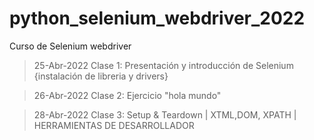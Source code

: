 # python_selenium_webdriver_2022
Curso de Selenium webdriver


> 25-Abr-2022 Clase 1: Presentación y introducción de Selenium {instalación de libreria y drivers}

> 26-Abr-2022 Clase 2: Ejercicio "hola mundo"

> 28-Abr-2022 Clase 3: Setup & Teardown | XTML,DOM, XPATH | HERRAMIENTAS DE DESARROLLADOR
